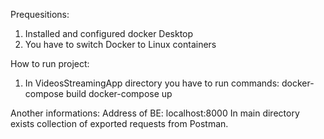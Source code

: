 Prequesitions:
1. Installed and configured docker Desktop
2. You have to switch Docker to Linux containers

How to run project:

1. In VideosStreamingApp directory you have to run commands:
docker-compose build
docker-compose up

Another informations:
Address of BE: localhost:8000
In main directory exists collection of exported requests from Postman.